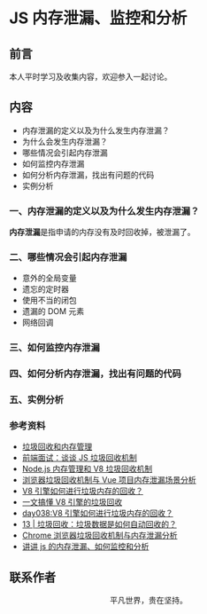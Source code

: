 # JS 内存泄漏、监控和分析

## 前言

本人平时学习及收集内容，欢迎参入一起讨论。

## 内容

- 内存泄漏的定义以及为什么发生内存泄漏？
- 为什么会发生内存泄漏？
- 哪些情况会引起内存泄漏
- 如何监控内存泄漏
- 如何分析内存泄漏，找出有问题的代码
- 实例分析

### 一、内存泄漏的定义以及为什么发生内存泄漏？

**内存泄漏**是指申请的内存没有及时回收掉，被泄漏了。

### 二、哪些情况会引起内存泄漏

- 意外的全局变量
- 遗忘的定时器
- 使用不当的闭包
- 遗漏的 DOM 元素
- 网络回调

### 三、如何监控内存泄漏

### 四、如何分析内存泄漏，找出有问题的代码

### 五、实例分析

### 参考资料

- [垃圾回收和内存管理](https://github.com/stone0090/javascript-lessons/tree/master/2.6-GC&MemoryManagement)
- [前端面试：谈谈 JS 垃圾回收机制](https://github.com/qq449245884/xiaozhi/issues/36)
- [Node.js 内存管理和 V8 垃圾回收机制](https://mp.weixin.qq.com/s?__biz=MzIyNDU2NTc5Mw==&mid=2247483715&idx=1&sn=00600d07ce4fd2b465d6cc7692d050f0&scene=21#wechat_redirect)
- [浏览器垃圾回收机制与 Vue 项目内存泄漏场景分析](https://mp.weixin.qq.com/s/sMV4KyUb6RORJ4la7MfC4Q)
- [V8 引擎如何进行垃圾内存的回收？](https://sanyuan0704.github.io/frontend_daily_question/week07/038.html)
- [一文搞懂 V8 引擎的垃圾回收](https://mp.weixin.qq.com/s/1SGodqhTRM9mBy0Q9J0qow)
- [day038:V8 引擎如何进行垃圾内存的回收？](https://mp.weixin.qq.com/s/47IoOxXYoxhh00XfTIntDQ)
- [13 | 垃圾回收：垃圾数据是如何自动回收的？](https://time.geekbang.org/column/article/131233)
- [Chrome 浏览器垃圾回收机制与内存泄漏分析](https://mp.weixin.qq.com/s/m_cwfM0PgivmmCKaK-TviQ)
- [讲讲 js 的内存泄漏、如何监控和分析](https://mp.weixin.qq.com/s/5qDzvMLx_DAMWOwU7dFNWA)

## 联系作者

<div align="center">
    <p>
        平凡世界，贵在坚持。
    </p>
    <img :src="$withBase('/about/contact.png')" />
</div>
